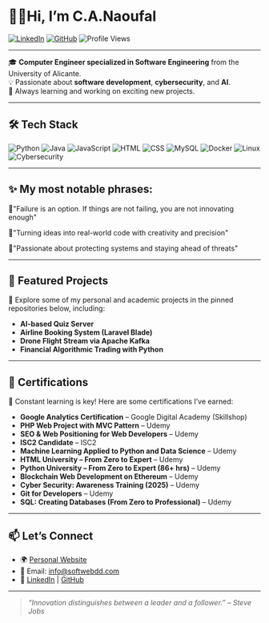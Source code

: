 # 👨‍💻Hi, I’m C.A.Naoufal

[![LinkedIn](https://img.shields.io/badge/LinkedIn-%230077B5.svg?style=for-the-badge&logo=linkedin&logoColor=white)](https://www.linkedin.com/in/naoufal2020/)
[![GitHub](https://img.shields.io/badge/GitHub-%23121011.svg?style=for-the-badge&logo=github&logoColor=white)](https://github.com/Naoufal-Charafat)
![Profile Views](https://komarev.com/ghpvc/?username=Naoufal-Charafat&style=flat-square)

---

🎓 **Computer Engineer specialized in Software Engineering** from the University of Alicante.  
💡 Passionate about **software development**, **cybersecurity**, and **AI**.  
🚀 Always learning and working on exciting new projects.

---

## 🛠️ Tech Stack

![Python](https://img.shields.io/badge/Python-3776AB?style=flat-square&logo=python&logoColor=white)
![Java](https://img.shields.io/badge/Java-007396?style=flat-square&logo=java&logoColor=white)
![JavaScript](https://img.shields.io/badge/JavaScript-F7DF1E?style=flat-square&logo=javascript&logoColor=black)
![HTML](https://img.shields.io/badge/HTML5-E34F26?style=flat-square&logo=html5&logoColor=white)
![CSS](https://img.shields.io/badge/CSS3-1572B6?style=flat-square&logo=css3&logoColor=white)
![MySQL](https://img.shields.io/badge/MySQL-005C84?style=flat-square&logo=mysql&logoColor=white)
![Docker](https://img.shields.io/badge/Docker-2496ED?style=flat-square&logo=docker&logoColor=white)
![Linux](https://img.shields.io/badge/Linux-FCC624?style=flat-square&logo=linux&logoColor=black)
![Cybersecurity](https://img.shields.io/badge/-Cybersecurity-E00000?style=flat-square&logo=protonmail&logoColor=white)

---

## ✨ My most notable phrases:
👾"Failure is an option. If things are not failing, you are not innovating enough"

👾"Turning ideas into real-world code with creativity and precision" 

👾"Passionate about protecting systems and staying ahead of threats"

---

## 💼 Featured Projects

📌 Explore some of my personal and academic projects in the pinned repositories below, including:

- **AI-based Quiz Server**
- **Airline Booking System (Laravel Blade)**
- **Drone Flight Stream via Apache Kafka**
- **Financial Algorithmic Trading with Python**

---

## 📜 Certifications

🧠 Constant learning is key! Here are some certifications I’ve earned:

- **Google Analytics Certification** – Google Digital Academy (Skillshop)  
- **PHP Web Project with MVC Pattern** – Udemy  
- **SEO & Web Positioning for Web Developers** – Udemy  
- **ISC2 Candidate** – ISC2  
- **Machine Learning Applied to Python and Data Science** – Udemy  
- **HTML University – From Zero to Expert** – Udemy  
- **Python University – From Zero to Expert (86+ hrs)** – Udemy  
- **Blockchain Web Development on Ethereum** – Udemy  
- **Cyber Security: Awareness Training (2025)** – Udemy  
- **Git for Developers** – Udemy  
- **SQL: Creating Databases (From Zero to Professional)** – Udemy  

---

## 📫 Let’s Connect

- 🌍 [Personal Website](https://softwebdd.com)  
- 📧 Email: info@softwebdd.com  
- 💬 [LinkedIn](https://www.linkedin.com/in/naoufal2020/) | [GitHub](https://github.com/Naoufal-Charafat)

---

> _“Innovation distinguishes between a leader and a follower.” – Steve Jobs_

